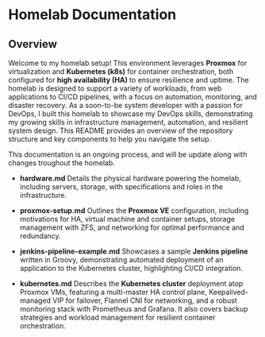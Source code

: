 # Homelab Documentation
## Overview

Welcome to my homelab setup! This environment leverages **Proxmox** for virtualization and **Kubernetes (k8s)** for container orchestration, both configured for **high availability (HA)** to ensure resilience and uptime. The homelab is designed to support a variety of workloads, from web applications to CI/CD pipelines, with a focus on automation, monitoring, and disaster recovery. As a soon-to-be system developer with a passion for DevOps, I built this homelab to showcase my DevOps skills, demonstrating my growing skills in infrastructure management, automation, and resilient system design. This README provides an overview of the repository structure and key components to help you navigate the setup.

This documentation is an ongoing process, and will be update along with changes troughout the homelab.

- **hardware.md**
  Details the physical hardware powering the homelab, including servers, storage, with specifications and roles in the infrastructure.

- **proxmox-setup.md**
  Outlines the **Proxmox VE** configuration, including motivations for HA, virtual machine and container setups, storage management with ZFS, and networking for optimal performance and redundancy.

- **jenkins-pipeline-example.md**
  Showcases a sample **Jenkins pipeline** written in Groovy, demonstrating automated deployment of an application to the Kubernetes cluster, highlighting CI/CD integration.

- **kubernetes.md**
  Describes the **Kubernetes cluster** deployment atop Proxmox VMs, featuring a multi-master HA control plane, Keepalived-managed VIP for failover, Flannel CNI for networking, and a robust monitoring stack with Prometheus and Grafana. It also covers backup strategies and workload management for resilient container orchestration.